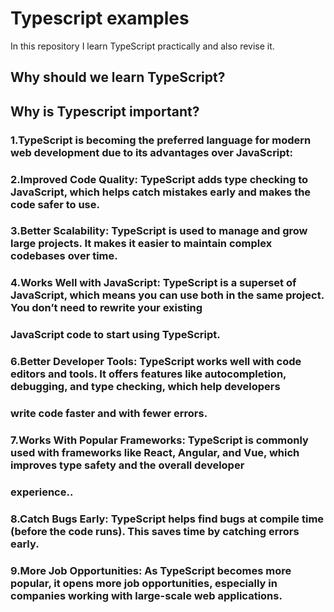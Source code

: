 # Typescript examples
In this repository I learn TypeScript practically and also revise it.
<br>
## Why should we learn TypeScript?
## Why is Typescript important?
### 1.TypeScript is becoming the preferred language for modern web development due to its advantages over JavaScript:
### 2.Improved Code Quality: TypeScript adds type checking to JavaScript, which helps catch mistakes early and makes the code safer to use.
### 3.Better Scalability: TypeScript is used to manage and grow large projects. It makes it easier to maintain complex codebases over time.
### 4.Works Well with JavaScript: TypeScript is a superset of JavaScript, which means you can use both in the same project. You don’t need to rewrite your existing
### JavaScript code to start using TypeScript.
### 6.Better Developer Tools: TypeScript works well with code editors and tools. It offers features like autocompletion, debugging, and type checking, which help developers
### write code faster and with fewer errors.
### 7.Works With Popular Frameworks: TypeScript is commonly used with frameworks like React, Angular, and Vue, which improves type safety and the overall developer
### experience..
### 8.Catch Bugs Early: TypeScript helps find bugs at compile time (before the code runs). This saves time by catching errors early.
### 9.More Job Opportunities: As TypeScript becomes more popular, it opens more job opportunities, especially in companies working with large-scale web applications.


